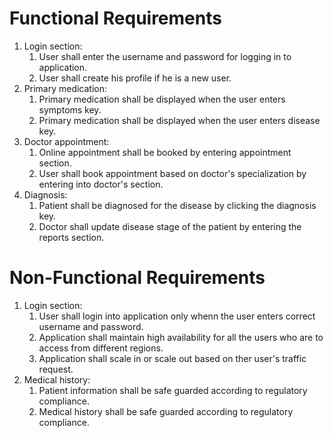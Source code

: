 # Functional Requirements

1. Login section:
    1. User shall enter the username and password for logging in to application.
    2. User shall create his profile if he is a new user.
2. Primary medication:
    1. Primary medication shall be displayed when the user enters symptoms key.
    2. Primary medication shall be displayed when the user enters disease key.
3. Doctor appointment: 
    1. Online appointment shall be booked by entering appointment section.
    2. User shall book appointment based on doctor's specialization by entering into doctor's section.
4. Diagnosis:
    1. Patient shall be diagnosed for the disease by clicking the diagnosis key.
    2. Doctor shall update disease stage of the patient by entering the reports section. 

# Non-Functional Requirements

1. Login section:
    1. User shall login into application only whenn the user enters correct username and password.
    2.  Application shall maintain high availability for all the users who are to access from different regions.
    3.  Application shall scale in or scale out based on ther user's traffic request.
2. Medical history:
    1. Patient information shall be safe guarded according to regulatory compliance.
    2. Medical history shall be safe guarded according to regulatory compliance.
